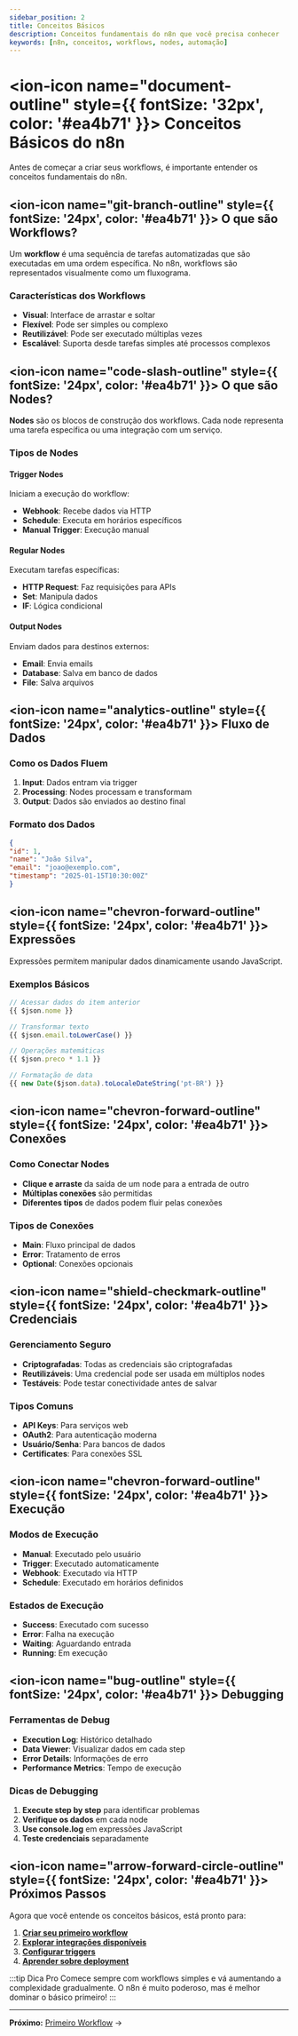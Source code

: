 ```yaml
---
sidebar_position: 2
title: Conceitos Básicos
description: Conceitos fundamentais do n8n que você precisa conhecer
keywords: [n8n, conceitos, workflows, nodes, automação]
---
```


# <ion-icon name="document-outline" style={{ fontSize: '32px', color: '#ea4b71' }}></ion-icon> Conceitos Básicos do n8n

Antes de começar a criar seus workflows, é importante entender os conceitos fundamentais do n8n.

## <ion-icon name="git-branch-outline" style={{ fontSize: '24px', color: '#ea4b71' }}></ion-icon> O que são Workflows?

Um **workflow** é uma sequência de tarefas automatizadas que são executadas em uma ordem específica. No n8n, workflows são representados visualmente como um fluxograma.

### Características dos Workflows

- **Visual**: Interface de arrastar e soltar
- **Flexível**: Pode ser simples ou complexo
- **Reutilizável**: Pode ser executado múltiplas vezes
- **Escalável**: Suporta desde tarefas simples até processos complexos

## <ion-icon name="code-slash-outline" style={{ fontSize: '24px', color: '#ea4b71' }}></ion-icon> O que são Nodes?

**Nodes** são os blocos de construção dos workflows. Cada node representa uma tarefa específica ou uma integração com um serviço.

### Tipos de Nodes

#### Trigger Nodes

Iniciam a execução do workflow:

- **Webhook**: Recebe dados via HTTP
- **Schedule**: Executa em horários específicos
- **Manual Trigger**: Execução manual

#### Regular Nodes

Executam tarefas específicas:

- **HTTP Request**: Faz requisições para APIs
- **Set**: Manipula dados
- **IF**: Lógica condicional

#### Output Nodes

Enviam dados para destinos externos:

- **Email**: Envia emails
- **Database**: Salva em banco de dados
- **File**: Salva arquivos

## <ion-icon name="analytics-outline" style={{ fontSize: '24px', color: '#ea4b71' }}></ion-icon> Fluxo de Dados

### Como os Dados Fluem

1. **Input**: Dados entram via trigger
2. **Processing**: Nodes processam e transformam
3. **Output**: Dados são enviados ao destino final

### Formato dos Dados

```json
{
"id": 1,
"name": "João Silva",
"email": "joao@exemplo.com",
"timestamp": "2025-01-15T10:30:00Z"
}
```

## <ion-icon name="chevron-forward-outline" style={{ fontSize: '24px', color: '#ea4b71' }}></ion-icon> Expressões

Expressões permitem manipular dados dinamicamente usando JavaScript.

### Exemplos Básicos

```javascript
// Acessar dados do item anterior
{{ $json.nome }}

// Transformar texto
{{ $json.email.toLowerCase() }}

// Operações matemáticas
{{ $json.preco * 1.1 }}

// Formatação de data
{{ new Date($json.data).toLocaleDateString('pt-BR') }}
```

## <ion-icon name="chevron-forward-outline" style={{ fontSize: '24px', color: '#ea4b71' }}></ion-icon> Conexões

### Como Conectar Nodes

- **Clique e arraste** da saída de um node para a entrada de outro
- **Múltiplas conexões** são permitidas
- **Diferentes tipos** de dados podem fluir pelas conexões

### Tipos de Conexões

- **Main**: Fluxo principal de dados
- **Error**: Tratamento de erros
- **Optional**: Conexões opcionais

## <ion-icon name="shield-checkmark-outline" style={{ fontSize: '24px', color: '#ea4b71' }}></ion-icon> Credenciais

### Gerenciamento Seguro

- **Criptografadas**: Todas as credenciais são criptografadas
- **Reutilizáveis**: Uma credencial pode ser usada em múltiplos nodes
- **Testáveis**: Pode testar conectividade antes de salvar

### Tipos Comuns

- **API Keys**: Para serviços web
- **OAuth2**: Para autenticação moderna
- **Usuário/Senha**: Para bancos de dados
- **Certificates**: Para conexões SSL

## <ion-icon name="chevron-forward-outline" style={{ fontSize: '24px', color: '#ea4b71' }}></ion-icon> Execução

### Modos de Execução

- **Manual**: Executado pelo usuário
- **Trigger**: Executado automaticamente
- **Webhook**: Executado via HTTP
- **Schedule**: Executado em horários definidos

### Estados de Execução

- **Success**: Executado com sucesso
- **Error**: Falha na execução
- **Waiting**: Aguardando entrada
- **Running**: Em execução

## <ion-icon name="bug-outline" style={{ fontSize: '24px', color: '#ea4b71' }}></ion-icon> Debugging

### Ferramentas de Debug

- **Execution Log**: Histórico detalhado
- **Data Viewer**: Visualizar dados em cada step
- **Error Details**: Informações de erro
- **Performance Metrics**: Tempo de execução

### Dicas de Debugging

1. **Execute step by step** para identificar problemas
2. **Verifique os dados** em cada node
3. **Use console.log** em expressões JavaScript
4. **Teste credenciais** separadamente

## <ion-icon name="arrow-forward-circle-outline" style={{ fontSize: '24px', color: '#ea4b71' }}></ion-icon> Próximos Passos

Agora que você entende os conceitos básicos, está pronto para:

1. **[Criar seu primeiro workflow](./primeiro-workflow)**
2. **[Explorar integrações disponíveis](../integracoes/)**
3. **[Configurar triggers](../integracoes/trigger-nodes/time-based/manual-trigger)**
4. **[Aprender sobre deployment](../hosting-n8n/instalacao)**

:::tip Dica Pro
Comece sempre com workflows simples e vá aumentando a complexidade gradualmente. O n8n é muito poderoso, mas é melhor dominar o básico primeiro!
:::

---

**Próximo:** [Primeiro Workflow](./primeiro-workflow) →
